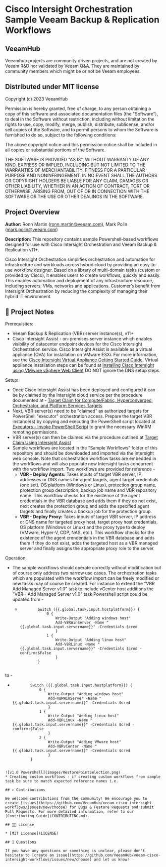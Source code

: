 # Cisco Intersight Orchestration Sample Veeam Backup & Replication Workflows

## VeeamHub
Veeamhub projects are community driven projects, and are not created by Veeam R&D nor validated by Veeam Q&A. They are maintained by community members which might be or not be Veeam employees. 

## Distributed under MIT license
Copyright (c) 2023 VeeamHub

Permission is hereby granted, free of charge, to any person obtaining a copy of this software and associated documentation files (the "Software"), to deal in the Software without restriction, including without limitation the rights to use, copy, modify, merge, publish, distribute, sublicense, and/or sell copies of the Software, and to permit persons to whom the Software is furnished to do so, subject to the following conditions:

The above copyright notice and this permission notice shall be included in all copies or substantial portions of the Software.

THE SOFTWARE IS PROVIDED "AS IS", WITHOUT WARRANTY OF ANY KIND, EXPRESS OR IMPLIED, INCLUDING BUT NOT LIMITED TO THE WARRANTIES OF MERCHANTABILITY, FITNESS FOR A PARTICULAR PURPOSE AND NONINFRINGEMENT. IN NO EVENT SHALL THE AUTHORS OR COPYRIGHT HOLDERS BE LIABLE FOR ANY CLAIM, DAMAGES OR OTHER LIABILITY, WHETHER IN AN ACTION OF CONTRACT, TORT OR OTHERWISE, ARISING FROM, OUT OF OR IN CONNECTION WITH THE SOFTWARE OR THE USE OR OTHER DEALINGS IN THE SOFTWARE.

## Project Overview
**Author:** Ronn Martin (ronn.martin@veeam.com), Mark Polin (mark.polin@veeam.com)

**Description:** This repository contains sample Powershell-based workflows designed for use with Cisco Intersight Orchestration and Veeam Backup & Replication v11+.

Cisco Intersight Orchestration simplifies orchestration and automation for infrastructure and workloads across hybrid cloud by providing an easy-to-use workflow designer. Based on a library of multi-domain tasks (custom or provided by Cisco), it enables users to create workflows, quickly and easily.  This enables automation and deployment of any infrastructure resource, including servers, VMs, networks and applications.  Customer’s benefit from Intersight Orchestration by reducing the complexity of managing their hybrid IT environment.

## 📗 Project Notes

Prerequisites: 
* Veeam Backup & Replication (VBR) server instance(s), v11+
* Cisco Intersight Assist - on-premises server instance which enables visibility of datacenter endpoint devices for the Cisco Intersight Orchestration service. Cisco Intersight Assist is available as a virtual appliance (OVA) for installation on VMware ESXi. For more information, see the [Cisco Intersight Virtual Appliance Getting Started Guide](https://www.cisco.com/c/en/us/td/docs/unified_computing/Intersight/cisco-intersight-assist-getting-started-guide/m-overview-of-cisco-intersight-assist.html). Virtual appliance installation steps can be found at [Installing Cisco Intersight using VMware vSphere Web Client](https://www.cisco.com/c/en/us/td/docs/unified_computing/Intersight/cisco-intersight-assist-getting-started-guide/m-installing-cisco-intersight-assist.html) DO NOT ignore the DNS setup steps.

Setup: 
* Once Cisco Intersight Assist has been deployed and configured it can be by claimed by the Intersight cloud service per the procedure documented at - [Target Claim for Compute/Fabric, Hyperconverged, Orchestrator, and Platform Services Targets](https://www.intersight.com/help/saas/getting_started/claim_targets#minimum_permissions_for_targets).  
* Next, VBR server(s) need to be "claimed" as authorized targets for PowerShell "executor" orchestration access. Prepare the target VBR instance(s) by copying and executing the PowerShell script located at [Executors - Invoke PowerShell Script](https://intersight.com/help/saas/resources/Executor_PowerShell#supported_targets) to grant the necessary WinRM remoting permissions. 
* VBR server(s) can then be claimed via the procedure outlined at [Target Claim Using Intersight Assist](https://intersight.com/help/saas/getting_started/claim_targets#target_claim_using_intersight_assist)
* Sample workflows are located in the "Sample Workflows" folder of this repository and should be downloaded and imported via the Intersight web console.  Note that orchestration workflow tasks are embedded in the workflows and will also populate new Intersight tasks concurrent with the workflow import. Two workflows are provided for reference -
  * **VBR - Deploy Agents:** Takes inputs of target VBR server, IP addresses or DNS names for agent targets, agent target credentials (one set), OS platform (Windows or Linux), protection group name, protection group description, backup job name and VBR repository name.  This workflow checks for the existence of the agent credentials in the VBR database and adds them if they do not exist, next creates the protection group and adds the specified agent targets and finally creates a backup job for the protection group.
  * **VBR - Deploy Proxy:** Takes inputs of target VBR server, IP address or DNS name for targeted proxy host, target proxy host credentials, OS platform (Windows or Linux) and the proxy type to deploy (VMware, Hyper-V, CDP, NAS, etc.).  This workflow checks for the existence of the agent crendentials in the VBR database and adds them if they do not exist, adds the targeted host as a VBR managed server and finally assigns the appropriate proxy role to the server.

Operation:
* The sample workflows should operate correctly without modification but of course only address two narrow use cases.  The orchestration tasks which are populated with the workflow import can be freely modified or new tasks may of course be created. For instance to extend the "VBR Add Managed Server v1.0" task to include vCenter host additions the "VBR - Add Managed Server v1.0" task Powershell script could be updated from -
  * ```
            Switch ({{.global.task.input.hostplatform}}) {
                0 {
                    Write-Output "Adding windows host"
                    Add-VBRWinServer -Name "{{.global.task.input.servername}}" -Credentials $cred
                    }
                1 {        
                    Write-Output "Adding linux host"
                    Add-VBRLinux -Name "{{.global.task.input.servername}}" -Credentials $cred -confirm:$False
                    }
            }
  ```
to -

  * ```
            Switch ({{.global.task.input.hostplatform}}) {
                0 {
                    Write-Output "Adding windows host"
                    Add-VBRWinServer -Name "{{.global.task.input.servername}}" -Credentials $cred
                    }
                1 {        
                    Write-Output "Adding linux host"
                    Add-VBRLinux -Name "{{.global.task.input.servername}}" -Credentials $cred -confirm:$False
                    }
                2 {        
                    Write-Output "Adding VMware host"
                    Add-VBRvCenter -Name "{{.global.task.input.servername}}" -Credentials $cred
                    }
            }
  ```

![v1.0 Powershell](images/RestorePointSelection.png)
* Creating custom workflows - if creating custom workflows from sample task be sure to match expected reference names i.e.

## ✍ Contributions

We welcome contributions from the community! We encourage you to create [issues](https://github.com/VeeamHub/veeam-cisco-intersight-workflows/issues/new/choose) for Bugs & Feature Requests and submit Pull Requests. For more detailed information, refer to our [Contributing Guide](CONTRIBUTING.md).

## 🤝🏾 License

* [MIT License](LICENSE)

## 🤔 Questions

If you have any questions or something is unclear, please don't hesitate to [create an issue](https://github.com/VeeamHub/veeam-cisco-intersight-workflows/issues/new/choose) and let us know!
